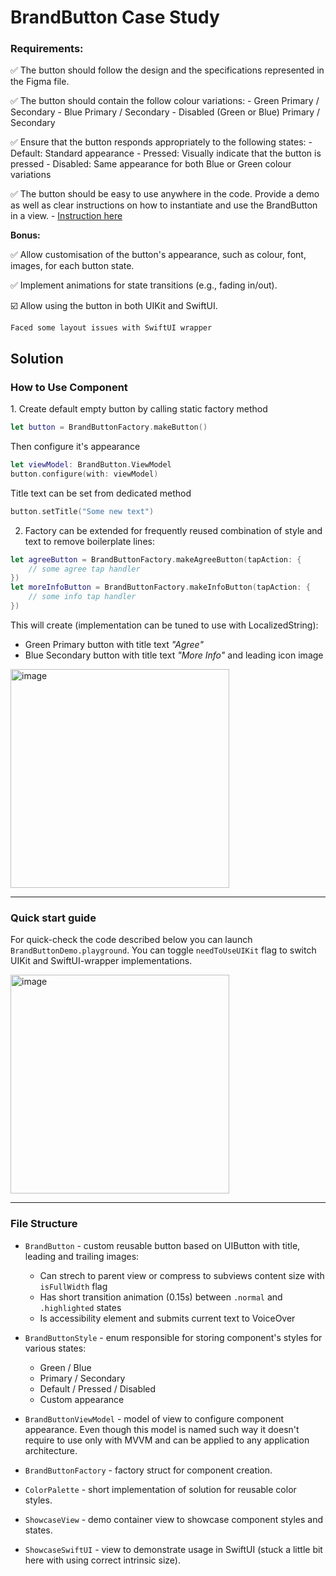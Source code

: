# BrandButton Case Study

### Requirements:
✅ The button should follow the design and the specifications represented in the Figma file.

✅ The button should contain the follow colour variations:
    - Green Primary / Secondary
    - Blue Primary / Secondary
    - Disabled (Green or Blue) Primary / Secondary

✅ Ensure that the button responds appropriately to the following states:
    - Default: Standard appearance
    - Pressed: Visually indicate that the button is pressed
    - Disabled: Same appearance for both Blue or Green colour variations
    
✅ The button should be easy to use anywhere in the code. Provide a demo as well as clear instructions on how to instantiate and use the BrandButton in a view. - [Instruction here](#how-to-use)

**Bonus:**

✅ Allow customisation of the button's appearance, such as colour, font, images, for each button state.

✅ Implement animations for state transitions (e.g., fading in/out).

☑️ Allow using the button in both UIKit and SwiftUI.
    
    Faced some layout issues with SwiftUI wrapper

## Solution

<h3 id="how-to-use">How to Use Component</h3>
1. Create default empty button by calling static factory method

```swift
let button = BrandButtonFactory.makeButton()
```
Then configure it's appearance

```swift
let viewModel: BrandButton.ViewModel
button.configure(with: viewModel)
```

Title text can be set from dedicated method
```swift
button.setTitle("Some new text")
```

2. Factory can be extended for frequently reused combination of style and text to remove boilerplate lines:
```swift
let agreeButton = BrandButtonFactory.makeAgreeButton(tapAction: {
    // some agree tap handler
})
let moreInfoButton = BrandButtonFactory.makeInfoButton(tapAction: {
    // some info tap handler
})
```
This will create (implementation can be tuned to use with LocalizedString):
- Green Primary button with title text *"Agree"*
- Blue Secondary button with title text *"More Info"* and leading icon image

<img width="350" alt="image" src="https://github.com/bllizard22/button-case-study/assets/37974438/085a0281-e081-4018-86af-9bb496d041ab">

------

### Quick start guide
For quick-check the code described below you can launch `BrandButtonDemo.playground`.
You can toggle `needToUseUIKit` flag to switch UIKit and SwiftUI-wrapper implementations.

<img width="350" alt="image" src="https://github.com/bllizard22/button-case-study/assets/37974438/b4c36cae-a90b-4851-a28b-7f112ab69a49">


------

### File Structure
- `BrandButton` - custom reusable button based on UIButton with title, leading and trailing images:
    - Can strech to parent view or compress to subviews content size with `isFullWidth` flag
    - Has short transition animation (0.15s) between `.normal` and `.highlighted` states
    - Is accessibility element and submits current text to VoiceOver

- `BrandButtonStyle` - enum responsible for storing component's styles for various states:
    - Green / Blue
    - Primary / Secondary
    - Default / Pressed / Disabled
    - Custom appearance

- `BrandButtonViewModel` - model of view to configure component appearance. Even though this model is named such way it doesn't require to use only with MVVM and can be applied to any application architecture.

- `BrandButtonFactory` - factory struct for component creation.

- `ColorPalette` - short implementation of solution for reusable color styles.

- `ShowcaseView` - demo container view to showcase component styles and states.

- `ShowcaseSwiftUI` - view to demonstrate usage in SwiftUI (stuck a little bit here with using correct intrinsic size).
